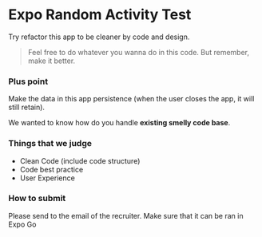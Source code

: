 # Expo Random Activity Test

Try refactor this app to be cleaner by code and design.

> Feel free to do whatever you wanna do in this code. But remember, make it better.

### Plus point

Make the data in this app persistence
(when the user closes the app, it will still retain).

We wanted to know how do you handle **existing smelly code base**.

### Things that we judge

- Clean Code (include code structure)
- Code best practice
- User Experience

### How to submit

Please send to the email of the recruiter. Make sure that it can be ran in Expo Go